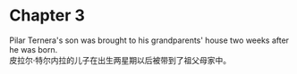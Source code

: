 # Chapter 3

Pilar Ternera's son was brought to his grandparents' house two weeks after he was born.<br />皮拉尔·特尔内拉的儿子在出生两星期以后被带到了祖父母家中。